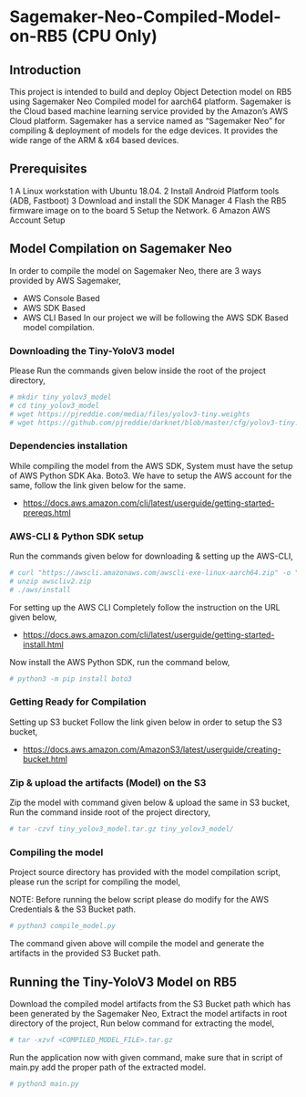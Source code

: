 # Sagemaker-Neo-Compiled-Model-on-RB5 (CPU Only)

## Introduction
This project is intended to build and deploy Object Detection model on RB5 using Sagemaker Neo Compiled model for aarch64 platform. Sagemaker is the Cloud based machine learning service provided by the Amazon’s AWS Cloud platform. Sagemaker has a service named as “Sagemaker Neo” for compiling & deployment of models for the edge devices. It provides the wide range of the ARM & x64 based devices.

## Prerequisites
1 A Linux workstation with Ubuntu 18.04.
2 Install Android Platform tools (ADB, Fastboot) 
3 Download and install the SDK Manager
4 Flash the RB5 firmware image on to the board
5 Setup the Network.
6 Amazon AWS Account Setup

## Model Compilation on Sagemaker Neo
In order to compile the model on Sagemaker Neo, there are 3 ways provided by AWS Sagemaker, 
 - AWS Console Based
 - AWS SDK Based
 - AWS CLI Based
In our project we will be following the AWS SDK Based model compilation.

### Downloading the Tiny-YoloV3 model
Please Run the commands given below inside the root of the project directory,
```sh
# mkdir tiny_yolov3_model
# cd tiny_yolov3_model
# wget https://pjreddie.com/media/files/yolov3-tiny.weights
# wget https://github.com/pjreddie/darknet/blob/master/cfg/yolov3-tiny.cfg
```

### Dependencies installation
While compiling the model from the AWS SDK, System must have the setup of AWS Python SDK Aka. Boto3. We have to setup the AWS account for the same, follow the link given below for the same.
 - https://docs.aws.amazon.com/cli/latest/userguide/getting-started-prereqs.html

### AWS-CLI & Python SDK setup
Run the commands given below for downloading & setting up the AWS-CLI,
```sh
# curl "https://awscli.amazonaws.com/awscli-exe-linux-aarch64.zip" -o "awscliv2.zip"
# unzip awscliv2.zip
# ./aws/install
```

For setting up the AWS CLI Completely follow the instruction on the URL given below,
 - https://docs.aws.amazon.com/cli/latest/userguide/getting-started-install.html

Now install the AWS Python SDK, run the command below,
```sh
# python3 -m pip install boto3
```
### Getting Ready for Compilation
Setting up S3 bucket
Follow the link given below in order to setup the S3 bucket,
 - https://docs.aws.amazon.com/AmazonS3/latest/userguide/creating-bucket.html

### Zip & upload the artifacts (Model) on the S3
Zip the model with command given below & upload the same in S3 bucket, Run the command inside root of the project directory, 
```sh
# tar -czvf tiny_yolov3_model.tar.gz tiny_yolov3_model/   
```

### Compiling the model
Project source directory has provided with the model compilation script, please run the script for compiling the model,

NOTE: Before running the below script please do modify for the AWS Credentials & the S3 Bucket path.
```sh
# python3 compile_model.py
```
The command given above will compile the model and generate the artifacts in the provided S3 Bucket path.

## Running the Tiny-YoloV3 Model on RB5
Download the compiled model artifacts from the S3 Bucket path which has been generated by the Sagemaker Neo, Extract the model artifacts in root directory of the project, Run below command for extracting the model,
```sh
# tar -xzvf <COMPILED_MODEL_FILE>.tar.gz
```
Run the application now with given command, make sure that in script of main.py add the proper path of the extracted model.
```sh
# python3 main.py
```

